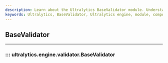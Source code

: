 ```yaml
---
description: Learn about the Ultralytics BaseValidator module. Understand its principles, uses, and how it interacts with other components.
keywords: Ultralytics, BaseValidator, Ultralytics engine, module, components
---
```


## BaseValidator
---
### ::: ultralytics.engine.validator.BaseValidator
<br><br>
